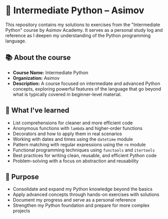 # 🐍 Intermediate Python – Asimov

This repository contains my solutions to exercises from the "Intermediate Python" course by Asimov Academy. It serves as a personal study log and reference as I deepen my understanding of the Python programming language.

## 📚 About the course

- **Course Name:** Intermediate Python  
- **Organization:** Asimov  
- **Description:** A course focused on intermediate and advanced Python concepts, exploring powerful features of the language that go beyond what is typically covered in beginner-level material.

## 🚀 What I've learned

- List comprehensions for cleaner and more efficient code
- Anonymous functions with `lambda` and higher-order functions
- Decorators and how to apply them in real scenarios
- Working with dates and times using the `datetime` module
- Pattern matching with regular expressions using the `re` module
- Functional programming techniques using `functools` and `itertools`
- Best practices for writing clean, reusable, and efficient Python code
- Problem-solving with a focus on abstraction and reusability

## 🎯 Purpose

- Consolidate and expand my Python knowledge beyond the basics
- Apply advanced concepts through hands-on exercises with solutions
- Document my progress and serve as a personal reference
- Strengthen my Python foundation and prepare for more complex projects
